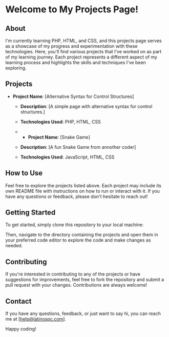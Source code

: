 # Welcome to My Projects Page!

## About

I'm currently learning PHP, HTML, and CSS, and this projects page serves as a showcase of my progress and experimentation with these technologies. Here, you'll find various projects that I've worked on as part of my learning journey. Each project represents a different aspect of my learning process and highlights the skills and techniques I've been exploring.

## Projects

- **Project Name**: [Alternative Syntax for Control Structures]
  - **Description**: [A simple page with alternative syntax for control structures.]
  - **Technologies Used**: PHP, HTML, CSS
 
  - - **Project Name**: [Snake Game]
  - **Description**: [A fun Snake Game from annother coder]
  - **Technologies Used**: JavaScript, HTML, CSS

<!--(Repeat the above structure for each project)-->

## How to Use

Feel free to explore the projects listed above. Each project may include its own README file with instructions on how to run or interact with it. If you have any questions or feedback, please don't hesitate to reach out!

## Getting Started

To get started, simply clone this repository to your local machine:

Then, navigate to the directory containing the projects and open them in your preferred code editor to explore the code and make changes as needed.

## Contributing

If you're interested in contributing to any of the projects or have suggestions for improvements, feel free to fork the repository and submit a pull request with your changes. Contributions are always welcome!

## Contact

If you have any questions, feedback, or just want to say hi, you can reach me at [help@latinospc.com].

Happy coding!

